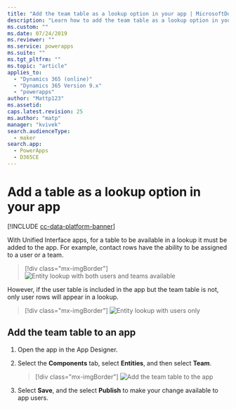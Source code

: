 ```yaml
---
title: "Add the team table as a lookup option in your app | MicrosoftDocs"
description: "Learn how to add the team table as a lookup option in your app"
ms.custom: ""
ms.date: 07/24/2019
ms.reviewer: ""
ms.service: powerapps
ms.suite: ""
ms.tgt_pltfrm: ""
ms.topic: "article"
applies_to: 
  - "Dynamics 365 (online)"
  - "Dynamics 365 Version 9.x"
  - "powerapps"
author: "Mattp123"
ms.assetid: 
caps.latest.revision: 25
ms.author: "matp"
manager: "kvivek"
search.audienceType: 
  - maker
search.app: 
  - PowerApps
  - D365CE
---
```

# Add a table as a lookup option in your app

[!INCLUDE [cc-data-platform-banner](../../includes/cc-data-platform-banner.md)]

With Unified Interface apps, for a table to be available in a lookup it must be added to the app. For example, contact rows have the ability to be assigned to a user or a team.  

> [!div class="mx-imgBorder"] 
> ![Entity lookup with both users and teams available](media/entity-lookup-teams.png "Entity lookup with both users and teams available")

However, if the user table is included in the app but the team table is not, only user rows will appear in a lookup. 

> [!div class="mx-imgBorder"] 
> ![Entity lookup with users only](media/entity-lookup-user-only.png "Entity lookup with users only")

## Add the team table to an app

1. Open the app in the App Designer. 
2. Select the **Components** tab, select **Entities**, and then select **Team**.    

    > [!div class="mx-imgBorder"] 
    > ![Add the team table to the app](media/add-team-entity-app.png "Add the team table to the app")

3. Select **Save**, and the select **Publish** to make your change available to app users.   

